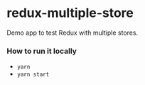 # redux-multiple-store

Demo app to test Redux with multiple stores.

### How to run it locally
* `yarn`
* `yarn start`
